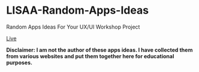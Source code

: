 # LISAA-Random-Apps-Ideas
Random Apps Ideas For Your UX/UI Workshop Project

<a href="https://lisaa.olivierguillard.dev/ux/apps-ideas.html" target="_blank">Live</a>

<strong>Disclaimer: I am not the author of these apps ideas. I have collected them from various websites and put them together here for educational purposes.</strong>
